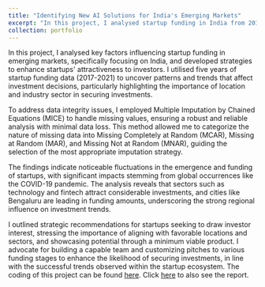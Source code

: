 ```yaml
---
title: "Identifying New AI Solutions for India's Emerging Markets"
excerpt: "In this project, I analysed startup funding in India from 2017 to 2021, focusing on the roles of location and sector. Using Multiple Imputation by Chained Equations (MICE) to handle missing data, I discovered significant impacts from global events like the COVID-19 pandemic on startup trends, particularly in the technology and fintech sectors. Bengaluru stood out as a major funding hub. Recommendations for startups include targeting high-growth areas, developing a viable product, and forming a strong team to enhance their attractiveness to investors, aligning with the trends observed in the ecosystem. <br/><img src='/images/ST.webp'>"
collection: portfolio
---
```


In this project, I analysed key factors influencing startup funding in emerging markets, specifically focusing on India, and developed strategies to enhance startups' attractiveness to investors. I utilised five years of startup funding data (2017-2021) to uncover patterns and trends that affect investment decisions, particularly highlighting the importance of location and industry sector in securing investments.

To address data integrity issues, I employed Multiple Imputation by Chained Equations (MICE) to handle missing values, ensuring a robust and reliable analysis with minimal data loss. This method allowed me to categorize the nature of missing data into Missing Completely at Random (MCAR), Missing at Random (MAR), and Missing Not at Random (MNAR), guiding the selection of the most appropriate imputation strategy.

The findings indicate noticeable fluctuations in the emergence and funding of startups, with significant impacts stemming from global occurrences like the COVID-19 pandemic. The analysis reveals that sectors such as technology and fintech attract considerable investments, and cities like Bengaluru are leading in funding amounts, underscoring the strong regional influence on investment trends.

I outlined strategic recommendations for startups seeking to draw investor interest, stressing the importance of aligning with favorable locations and sectors, and showcasing potential through a minimum viable product. I advocate for building a capable team and customizing pitches to various funding stages to enhance the likelihood of securing investments, in line with the successful trends observed within the startup ecosystem. The coding of this project can be found [here](https://github.com/GiuseppeIncardona9/Data-Driven-Projects/tree/main). Click [here](https://github.com/giuseppeinc96/Data-Driven-Projects/blob/main/Identifying%20New%20AI%20Solutions%20for%20India's%20Emerging%20Markets/Report-Identifying%20New%20AI%20Solutions%20for%20India's%20Emerging%20Markets.pdf) to also see the report. 
